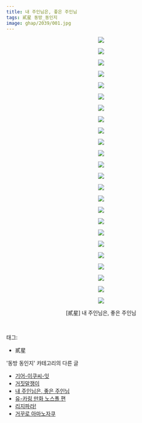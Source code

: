 ```yaml
---
title: 내 주인님은, 좋은 주인님
tags: 貳星 동방_동인지
image: ghap/2039/001.jpg
---
```

<div class="article">
<p style="text-align: center; clear: none; float: none;"><img src="{{ site.nasurl }}/ghap/2039/001.jpg"/></p>
<p style="text-align: center; clear: none; float: none;"><img src="{{ site.nasurl }}/ghap/2039/002.jpg"/></p>
<p style="text-align: center; clear: none; float: none;"><img src="{{ site.nasurl }}/ghap/2039/003.jpg"/></p>
<p style="text-align: center; clear: none; float: none;"><img src="{{ site.nasurl }}/ghap/2039/004.jpg"/></p>
<p style="text-align: center; clear: none; float: none;"><img src="{{ site.nasurl }}/ghap/2039/005.jpg"/></p>
<p style="text-align: center; clear: none; float: none;"><img src="{{ site.nasurl }}/ghap/2039/006.jpg"/></p>
<p style="text-align: center; clear: none; float: none;"><img src="{{ site.nasurl }}/ghap/2039/007.jpg"/></p>
<p style="text-align: center; clear: none; float: none;"><img src="{{ site.nasurl }}/ghap/2039/008.jpg"/></p>
<p style="text-align: center; clear: none; float: none;"><img src="{{ site.nasurl }}/ghap/2039/009.jpg"/></p>
<p style="text-align: center; clear: none; float: none;"><img src="{{ site.nasurl }}/ghap/2039/010.jpg"/></p>
<p style="text-align: center; clear: none; float: none;"><img src="{{ site.nasurl }}/ghap/2039/011.jpg"/></p>
<p style="text-align: center; clear: none; float: none;"><img src="{{ site.nasurl }}/ghap/2039/012.jpg"/></p>
<p style="text-align: center; clear: none; float: none;"><img src="{{ site.nasurl }}/ghap/2039/013.jpg"/></p>
<p style="text-align: center; clear: none; float: none;"><img src="{{ site.nasurl }}/ghap/2039/014.jpg"/></p>
<p style="text-align: center; clear: none; float: none;"><img src="{{ site.nasurl }}/ghap/2039/015.jpg"/></p>
<p style="text-align: center; clear: none; float: none;"><img src="{{ site.nasurl }}/ghap/2039/016.jpg"/></p>
<p style="text-align: center; clear: none; float: none;"><img src="{{ site.nasurl }}/ghap/2039/017.jpg"/></p>
<p style="text-align: center; clear: none; float: none;"><img src="{{ site.nasurl }}/ghap/2039/018.jpg"/></p>
<p style="text-align: center; clear: none; float: none;"><img src="{{ site.nasurl }}/ghap/2039/019.jpg"/></p>
<p style="text-align: center; clear: none; float: none;"><img src="{{ site.nasurl }}/ghap/2039/020.jpg"/></p>
<p style="text-align: center; clear: none; float: none;"><img src="{{ site.nasurl }}/ghap/2039/021.jpg"/></p>
<p style="text-align: center; clear: none; float: none;"><img src="{{ site.nasurl }}/ghap/2039/022.jpg"/></p>
<p style="text-align: center; clear: none; float: none;"><img src="{{ site.nasurl }}/ghap/2039/023.jpg"/></p>
<p style="text-align: center; clear: none; float: none;"><img src="{{ site.nasurl }}/ghap/2039/024.jpg"/></p>
<p style="text-align: center; clear: none; float: none;">[貳星] 내 주인님은, 좋은 주인님</p>
<p><br/></p>
</div><div class="tagTrail">
<p>태그: </p>
<ul>
<li>貳星</li>
</ul>
</div><div class="another">
<p>'동방 동인지' 카테고리의 다른 글</p>
<ul>
<li><a href="/2016-09-07-ghap_2041">기어-이쿠씨-잇</a></li>
<li><a href="/2016-09-07-ghap_2040">거짓말쟁이</a></li>
<li><a href="/2016-09-07-ghap_2039">내 주인님은, 좋은 주인님</a></li>
<li><a href="/2016-09-07-ghap_2038">유-카링 만화 노스폴 편</a></li>
<li><a href="/2016-09-07-ghap_2037">리지파라!</a></li>
<li><a href="/2016-09-07-ghap_2036">거꾸로 아마노자쿠</a></li>
</ul>
</div><div class="cb_module cb_fluid">
<div class="cb_wrt cb_profile">
</div><!-- commentList close -->
</div>